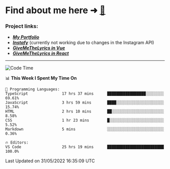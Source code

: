# Find about me here ➜ [🧑](https://pauabella.dev)

### Project links:
- ***[My Portfolio](https://pauabella.dev)***
- ***[Instafy](https://instafy.me)*** (currently not working due to changes in the Instagram API)
- ***[GiveMeTheLyrics in Vue](https://lyrics.pauabella.dev)***
- ***[GiveMeTheLyrics in React](https://pauabella.dev/GiveMeTheLyrics)***

---
<!--START_SECTION:waka-->
![Code Time](http://img.shields.io/badge/Code%20Time-1%2C112%20hrs%2024%20mins-blue)

📊 **This Week I Spent My Time On** 

```text
💬 Programming Languages: 
TypeScript               17 hrs 37 mins      █████████████████░░░░░░░░   69.61% 
JavaScript               3 hrs 59 mins       ████░░░░░░░░░░░░░░░░░░░░░   15.74% 
HTML                     2 hrs 10 mins       ██░░░░░░░░░░░░░░░░░░░░░░░   8.58% 
CSS                      1 hr 23 mins        █░░░░░░░░░░░░░░░░░░░░░░░░   5.52% 
Markdown                 5 mins              ░░░░░░░░░░░░░░░░░░░░░░░░░   0.36%

🔥 Editors: 
VS Code                  25 hrs 19 mins      █████████████████████████   100.0%

```


 Last Updated on 31/05/2022 16:35:09 UTC
<!--END_SECTION:waka-->
